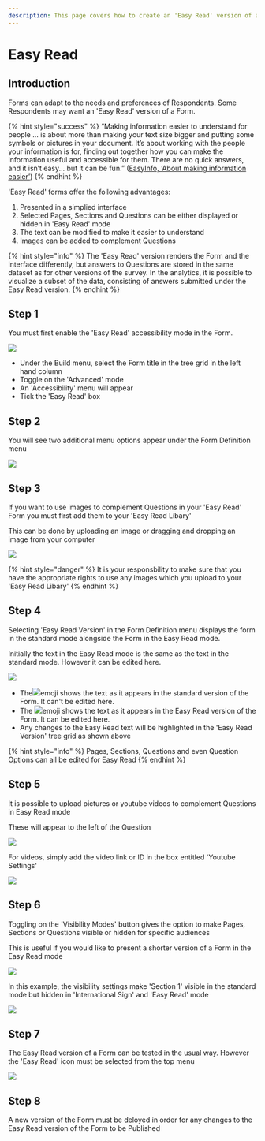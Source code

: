 ```yaml
---
description: This page covers how to create an 'Easy Read' version of a Form
---
```


# Easy Read

## Introduction

Forms can adapt to the needs and preferences of Respondents.  Some Respondents may want an 'Easy Read' version of a Form. &#x20;

{% hint style="success" %}
“Making information easier to understand for people ... is about more than making your text size bigger and putting some symbols or pictures in your document.  It’s about working with the people your information is for, finding out together how you can make the information useful and accessible for them. There are no quick answers, and it isn’t easy... but it can be fun.” ([EasyInfo, ‘About making information easier’](https://assets.publishing.service.gov.uk/government/uploads/system/uploads/attachment\_data/file/215923/dh\_121927.pdf))
{% endhint %}

'Easy Read' forms offer the following advantages:

1. Presented in a simplied interface
2. Selected Pages, Sections and Questions can be either displayed or hidden in 'Easy Read' mode
3. The text can be modified to make it easier to understand
4. Images can be added to complement Questions

{% hint style="info" %}
The 'Easy Read' version renders the Form and the interface differently, but answers to Questions are stored in the same dataset as for other versions of the survey. In the analytics, it is possible to visualize a subset of the data, consisting of answers submitted under the Easy Read version.
{% endhint %}

## Step 1

You must first enable the 'Easy Read' accessibility mode in the Form.  &#x20;

![](<../../.gitbook/assets/image (308) (1) (1) (1) (1) (1) (1).png>)

* Under the Build menu, select the Form title in the tree grid in the left hand column
* Toggle on the 'Advanced' mode
* An 'Accessibility' menu will appear
* Tick the 'Easy Read' box

## Step 2

You will see two additional menu options appear under the Form Definition menu

![](<../../.gitbook/assets/image (317) (1) (1) (1) (1) (1).png>)

## Step 3

If you want to use images to complement Questions in your 'Easy Read' Form you must first add them to your 'Easy Read Libary'

This can be done by uploading an image or dragging and dropping an image from your computer

![](<../../.gitbook/assets/image (298) (1) (1) (1).png>)

{% hint style="danger" %}
It is your responsbility to make sure that you have the appropriate rights to use any images which you upload to your 'Easy Read Libary'
{% endhint %}

## Step 4

Selecting 'Easy Read Version' in the Form Definition menu displays the form in the standard mode alongside the Form in the Easy Read mode.

Initially the text in the Easy Read mode is the same as the text in the standard mode.  However it can be edited here.

![](<../../.gitbook/assets/image (307) (1) (1) (1).png>)

* The![](<../../.gitbook/assets/image (302) (1) (1) (1).png>)emoji shows the text as it appears in the standard version of the Form.  It can't be edited here.
* The ![](<../../.gitbook/assets/image (309) (1) (1) (1) (1) (1) (1) (1).png>)emoji shows the text as it appears in the Easy Read version of the Form.  It can be edited here.
* Any changes to the Easy Read text will be highlighted in the 'Easy Read Version' tree grid as shown above

{% hint style="info" %}
Pages, Sections, Questions and even Question Options can all be edited for Easy Read&#x20;
{% endhint %}

## Step 5

It is possible to upload pictures or youtube videos to complement Questions in Easy Read mode

These will appear to the left of the Question&#x20;

![](<../../.gitbook/assets/image (313) (1) (1) (1) (1).png>)



For videos, simply add the video link or ID in the box entitled 'Youtube Settings'

![](<../../.gitbook/assets/image (303) (1) (1) (1) (1) (1).png>)

## Step 6

Toggling on the 'Visibility Modes' button gives the option to make Pages, Sections or Questions visible or hidden for specific audiences

This is useful if you would like to present a shorter version of a Form in the Easy Read mode&#x20;

![](<../../.gitbook/assets/image (307) (1) (1) (1) (1).png>)

In this example, the visibility settings make 'Section 1' visible in the standard mode but hidden in 'International Sign' and 'Easy Read' mode &#x20;

![](<../../.gitbook/assets/image (308) (1) (1) (1) (1) (1) (1) (1).png>)

## Step 7

The Easy Read version of a Form can be tested in the usual way.  However the 'Easy Read' icon must be selected from the top menu

![](<../../.gitbook/assets/image (316) (1) (1) (1) (1) (1) (1).png>)

## Step 8

A new version of the Form must be deloyed in order for any changes to the Easy Read version of the Form to be Published
